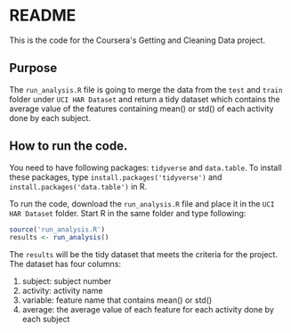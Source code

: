 # README

This is the code for the Coursera's Getting and Cleaning Data project.

## Purpose

The `run_analysis.R` file is going to merge the data from the `test` and
`train` folder under `UCI HAR Dataset` and return a tidy dataset which
contains the average value of the features containing mean() or std() of each
activity done by each subject. 

## How to run the code.

You need to have following packages: `tidyverse` and `data.table`. To install these packages, type `install.packages('tidyverse')` and `install.packages('data.table')` in R. 

To run the code, download the `run_analysis.R` file and place it in the `UCI HAR Dataset` folder. Start R in the same folder and type following:

```R
source('run_analysis.R')
results <- run_analysis()
```

The `results` will be the tidy dataset that meets the criteria for the project.
The dataset has four columns: 

1. subject: subject number
2. activity: activity name
3. variable: feature name that contains mean() or std()
4. average: the average value of each feature for each activity done by each subject
